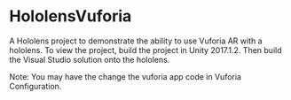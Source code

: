 # HololensVuforia

A Hololens project to demonstrate the ability to use Vuforia AR with a hololens.
To view the project, build the project in Unity 2017.1.2.
Then build the Visual Studio solution onto the hololens.

Note:
You may have the change the vuforia app code in Vuforia Configuration.
